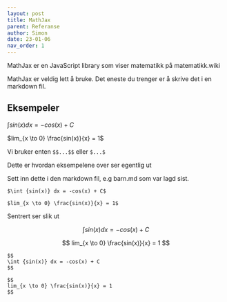 ```yaml
---
layout: post 
title: MathJax 
parent: Referanse 
author: Simon
date: 23-01-06
nav_order: 1
---
```

MathJax er en JavaScript library som viser matematikk på matematikk.wiki

MathJax er veldig lett å bruke. Det eneste du trenger er å skrive det i en markdown fil.

## Eksempeler 
$\int {sin(x)} dx = -cos(x) + C$

$lim_{x \to 0} \frac{sin(x)}{x} = 1$

Vi bruker enten `$$...$$` eller `$...$`

Dette er hvordan eksempelene over ser egentlig ut

Sett inn dette i den markdown fil, e.g barn.md som var lagd sist.

```
$\int {sin(x)} dx = -cos(x) + C$

$lim_{x \to 0} \frac{sin(x)}{x} = 1$
```

Sentrert ser slik ut

$$
\int {sin(x)} dx = -cos(x) + C
$$

$$
lim_{x \to 0} \frac{sin(x)}{x} = 1
$$

```
$$
\int {sin(x)} dx = -cos(x) + C
$$

$$
lim_{x \to 0} \frac{sin(x)}{x} = 1
$$
```
